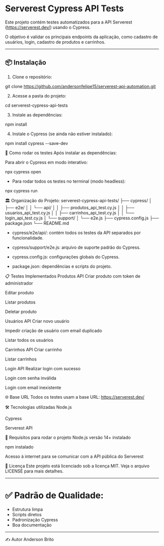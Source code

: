 # Serverest Cypress API Tests

Este projeto contém testes automatizados para a API Serverest (https://serverest.dev/) usando o Cypress.

O objetivo é validar os principais endpoints da aplicação, como cadastro de usuários, login, cadastro de produtos e carrinhos.

---

## 📦 Instalação

1. Clone o repositório:

git clone https://github.com/andersonfelipe15/serverest-api-automation.git

2. Acesse a pasta do projeto:

cd serverest-cypress-api-tests

3. Instale as dependências:

npm install

4. Instale o Cypress (se ainda não estiver instalado):

npm install cypress --save-dev

🚀 Como rodar os testes
Após instalar as dependências:

Para abrir o Cypress em modo interativo:

npx cypress open
- Para rodar todos os testes no terminal (modo headless):

npx cypress run

🏛 Organização do Projeto:
serverest-cypress-api-tests/
├── cypress/
│   ├── e2e/
│   │   └── api/
│   │       ├── produtos_api_test.cy.js
│   │       ├── usuarios_api_test.cy.js
│   │       ├── carrinhos_api_test.cy.js
│   │       └── login_api_test.cy.js
│   └── support/
│       └── e2e.js
├── cypress.config.js
├── package.json
└── README.md

- cypress/e2e/api/: contém todos os testes da API separados por funcionalidade.

- cypress/support/e2e.js: arquivo de suporte padrão do Cypress.

- cypress.config.js: configurações globais do Cypress.

- package.json: dependências e scripts do projeto.

📋 Testes Implementados
Produtos API
Criar produto com token de administrador

Editar produto

Listar produtos

Deletar produto

Usuários API
Criar novo usuário

Impedir criação de usuário com email duplicado

Listar todos os usuários

Carrinhos API
Criar carrinho

Listar carrinhos

Login API
Realizar login com sucesso

Login com senha inválida

Login com email inexistente

🌐 Base URL
Todos os testes usam a base URL:
https://serverest.dev/

🛠 Tecnologias utilizadas
Node.js

Cypress

Serverest API

📌 Requisitos para rodar o projeto
Node.js versão 14+ instalado

npm instalado

Acesso à internet para se comunicar com a API pública do Serverest


📜 Licença
Este projeto está licenciado sob a licença MIT. Veja o arquivo LICENSE para mais detalhes.


---

# ✅ Padrão de Qualidade:

- Estrutura limpa
- Scripts diretos
- Padronização Cypress
- Boa documentação

---


✍️ Autor
Anderson Brito

